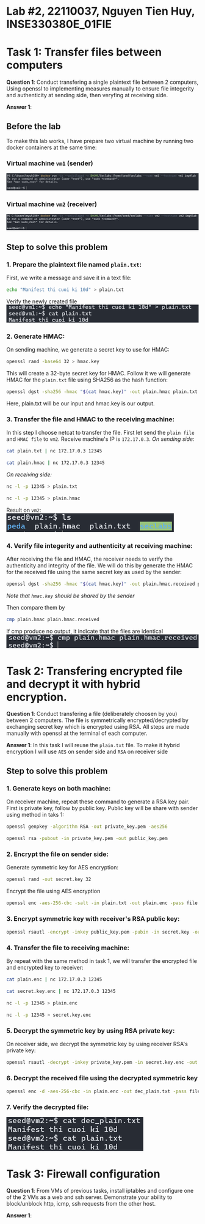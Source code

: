 # Lab #2, 22110037, Nguyen Tien Huy, INSE330380E_01FIE
# Task 1: Transfer files between computers  
**Question 1**: 
Conduct transfering a single plaintext file between 2 computers, 
Using openssl to implementing measures manually to ensure file integerity and authenticity at sending side, 
then veryfing at receiving side. 

**Answer 1**:
## Before the lab
To make this lab works, I have prepare two virtual machine by running two docker containers at the same time:
### Virtual machine `vm1` (sender)
![VM1](images/vm1.png)
### Virtual machine `vm2` (receiver)
![VM2](images/vm2.png)

## Step to solve this problem
### 1. Prepare the plaintext file named `plain.txt`:
First, we write a message and save it in a text file:
```sh
echo "Manifest thi cuoi ki 10d" > plain.txt
```
Verify the newly created file <br>
![plaintext](/images/plaintxt.png)
### 2. Generate HMAC:
On sending machine, we generate a secret key to use for HMAC:
```sh
openssl rand -base64 32 > hmac.key
```
This will create a 32-byte secret key for HMAC. Follow it we will generate HMAC for the `plain.txt` file using SHA256 as the hash function:
```sh
openssl dgst -sha256 -hmac "$(cat hmac.key)" -out plain.hmac plain.txt
```
Here, plain.txt will be our input and hmac.key is our output.
### 3. Transfer the file and HMAC to the receiving machine:
In this step I choose netcat to transfer the file. First let send the `plain file` and `HMAC file` to `vm2`. Receive machine's IP is `172.17.0.3`.
*On sending side:*
```sh
cat plain.txt | nc 172.17.0.3 12345
```
```sh
cat plain.hmac | nc 172.17.0.3 12345
```
*On receiving side:*
```sh
nc -l -p 12345 > plain.txt
```
```sh
nc -l -p 12345 > plain.hmac
```
Result on `vm2`: <br>
![sendsuccess](/images/sendsuccess.png)
### 4. Verify file integerity and authenticity at receiving machine:
After receiving the file and HMAC, the receiver needs to verify the authenticity and integrity of the file. We will do this by generate the HMAC for the received file using the same secret key as used by the sender:
```sh
openssl dgst -sha256 -hmac "$(cat hmac.key)" -out plain.hmac.received plain.txt
```
*Note that `hmac.key` should be shared by the sender*

Then compare them by
```sh
cmp plain.hmac plain.hmac.received
```
If cmp produce no output, it indicate that the files are identical <br>
![matched](/images/matched.png)
 
# Task 2: Transfering encrypted file and decrypt it with hybrid encryption. 
**Question 1**:
Conduct transfering a file (deliberately choosen by you) between 2 computers. 
The file is symmetrically encrypted/decrypted by exchanging secret key which is encrypted using RSA. 
All steps are made manually with openssl at the terminal of each computer.

**Answer 1**:
In this task I will reuse the `plain.txt` file. To make it hybrid encryption I will use `AES` on sender side and `RSA` on receiver side

## Step to solve this problem
### 1. Generate keys on both machine:
On receiver machine, repeat these command to generate a RSA key pair. First is private key, follow by public key. Public key will be share with sender using method in taks 1:
```sh
openssl genpkey -algorithm RSA -out private_key.pem -aes256
```
```sh
openssl rsa -pubout -in private_key.pem -out public_key.pem
```
### 2. Encrypt the file on sender side:
Generate symmetric key for AES encryption:
```sh
openssl rand -out secret.key 32
```
Encrypt the file using AES encryption
```sh
openssl enc -aes-256-cbc -salt -in plain.txt -out plain.enc -pass file:./secret.key
```
### 3. Encrypt symmetric key with receiver's RSA public key:
```sh
openssl rsautl -encrypt -inkey public_key.pem -pubin -in secret.key -out secret.key.enc
```
### 4. Transfer the file to receiving machine:
By repeat with the same method in task 1, we will transfer the encrypted file and encrypted key to receiver:
```sh
cat plain.enc | nc 172.17.0.3 12345
```
```sh
cat secret.key.enc | nc 172.17.0.3 12345
```
```sh
nc -l -p 12345 > plain.enc 
```
```sh
nc -l -p 12345 > secret.key.enc
``` 
### 5. Decrypt the symmetric key by using RSA private key:
On receiver side, we decrypt the symmetric key by using receiver RSA's private key:
```sh
openssl rsautl -decrypt -inkey private_key.pem -in secret.key.enc -out decrypted_secret.key
```
### 6. Decrypt the received file using the decrypted symmetric key 
```sh
openssl enc -d -aes-256-cbc -in plain.enc -out dec_plain.txt -pass file:./decrypted_secret.key
```
### 7. Verify the decrypted file:
![verifytask2](images/verifyt2.png)

# Task 3: Firewall configuration
**Question 1**:
From VMs of previous tasks, install iptables and configure one of the 2 VMs as a web and ssh server. Demonstrate your ability to block/unblock http, icmp, ssh requests from the other host.

**Answer 1**:


